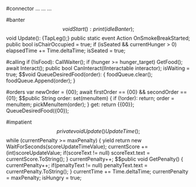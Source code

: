 #connector
 ... ... ... 

#banter
$$void Start(): {print(idleBanter);}
$$void Update(): {TapLeg();}
public static event Action OnSmokeBreakStarted;
public bool isChairOccupied = true;
if (isSeated && currentHunger > 0) elapsedTime += Time.deltaTime;
isSeated = true;

#calling
if (!isFood): CallWaiter();
if (hunger >= hunger_target) GetFood();
await Interact();
public bool CanInteract(IInteractable interactor);
isWaiting = true;
$$void QueueDesiredFood(order): { foodQueue.clear(); foodQueue.Append(order); }

#orders
var newOrder = {00};
await firstOrder == {00} && secondOrder == {01};
$$public String order: set(menuItem) { if (!order): return;  order = menuItem; pickMenuItem(order); } get: return {{00}};
QueueDesiredFood({00});

#impatient
$$private void Update() { UpdateTime(); }
$$while (currentPenalty >= maxPenalty) { yield return new WaitForSeconds(scoreUpdateTimeValue); currentScore += (int)scoreUpdateValue; if(scoreText != null) scoreText.text = currentScore.ToString(); }
currentPenalty++;
$$public void GetPenalty() { currentPenalty++; if(penaltyText != null) penaltyText.text = currentPenalty.ToString(); }
currentTime += Time.deltaTime;
currentPenalty = maxPenalty;
isHungry = true;